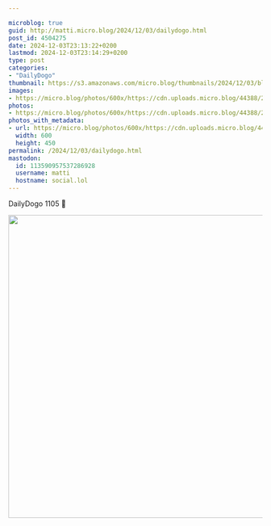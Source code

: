 ```yaml
---

microblog: true
guid: http://matti.micro.blog/2024/12/03/dailydogo.html
post_id: 4504275
date: 2024-12-03T23:13:22+0200
lastmod: 2024-12-03T23:14:29+0200
type: post
categories:
- "DailyDogo"
thumbnail: https://s3.amazonaws.com/micro.blog/thumbnails/2024/12/03/blog.martin-haehnel.de/34b7d5fd1020ad32b41a3e694e26230e.png
images:
- https://micro.blog/photos/600x/https://cdn.uploads.micro.blog/44388/2024/c7a942a92743499180fa4218bc6b38f0.jpg
photos:
- https://micro.blog/photos/600x/https://cdn.uploads.micro.blog/44388/2024/c7a942a92743499180fa4218bc6b38f0.jpg
photos_with_metadata:
- url: https://micro.blog/photos/600x/https://cdn.uploads.micro.blog/44388/2024/c7a942a92743499180fa4218bc6b38f0.jpg
  width: 600
  height: 450
permalink: /2024/12/03/dailydogo.html
mastodon:
  id: 113590957537286928
  username: matti
  hostname: social.lol
---
```

DailyDogo 1105 🐶

<img src="/media/uploads/2024/c7a942a92743499180fa4218bc6b38f0.jpg" width="600" alt="" />
